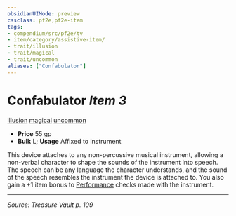 ```yaml
---
obsidianUIMode: preview
cssclass: pf2e,pf2e-item
tags:
- compendium/src/pf2e/tv
- item/category/assistive-item/
- trait/illusion
- trait/magical
- trait/uncommon
aliases: ["Confabulator"]
---
```

# Confabulator *Item 3*  
[illusion](illusion.md "Illusion School Trait")  [magical](magical.md "Magical Item Trait")  [uncommon](uncommon.md "Uncommon Rarity Trait")  

- **Price** 55 gp
- **Bulk** L; **Usage** Affixed to instrument

This device attaches to any non-percussive musical instrument, allowing a non-verbal character to shape the sounds of the instrument into speech. The speech can be any language the character understands, and the sound of the speech resembles the instrument the device is attached to. You also gain a +1 item bonus to [Performance](skills.md#Performance) checks made with the instrument.


---
*Source: Treasure Vault p. 109*